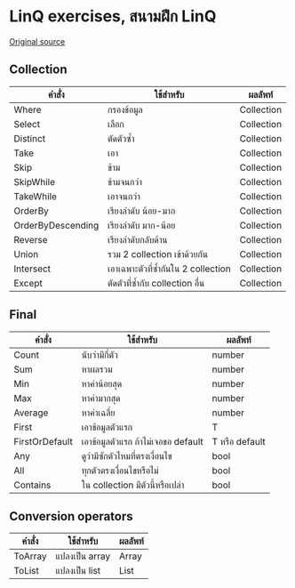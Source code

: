 # LinQ exercises, สนามฝึก LinQ

[Original source](http://linq101.nilzorblog.com/linq101-lambda.php)

## Collection
|คำสั่ง|ใช้สำหรับ|ผลลัพท์|
|--|--|--|
|Where|กรองข้อมูล|Collection|
|Select|เลือก|Collection|
|Distinct|ตัดตัวซ้ำ|Collection|
|Take|เอา|Collection|
|Skip|ข้าม|Collection|
|SkipWhile|ข้ามจนกว่า|Collection|
|TakeWhile|เอาจนกว่า|Collection|
|OrderBy|เรียงลำดับ น้อย-มาก|Collection|
|OrderByDescending|เรียงลำดับ มาก-น้อย|Collection|
|Reverse|เรียงลำดับกลับด้าน|Collection|
|Union|รวม 2 collection เข้าด้วยกัน|Collection|
|Intersect|เอาเฉพาะตัวที่ซ้ำกันใน 2 collection|Collection|
|Except|ตัดตัวที่ซ้ำกับ collection อื่น|Collection|

## Final
|คำสั่ง|ใช้สำหรับ|ผลลัพท์|
|--|--|--|
|Count|นับว่ามีกี่ตัว|number|
|Sum|หาผลรวม|number|
|Min|หาค่าน้อยสุด|number|
|Max|หาค่ามากสุด|number|
|Average|หาค่าเฉลี่ย|number|
|First|เอาข้อมูลตัวแรก|T|
|FirstOrDefault|เอาข้อมูลตัวแรก ถ้าไม่เจอขอ default|T หรือ default|
|Any|ดูว่ามีซักตัวไหมที่ตรงเงื่อนไข|bool|
|All|ทุกตัวตรงเงื่อนไขหรือไม่|bool|
|Contains|ใน collection มีตัวนี้หรือเปล่า|bool|

## Conversion operators
|คำสั่ง|ใช้สำหรับ|ผลลัพท์|
|--|--|--|
|ToArray|แปลงเป็น array|Array<T>|
|ToList|แปลงเป็น list|List<T>|